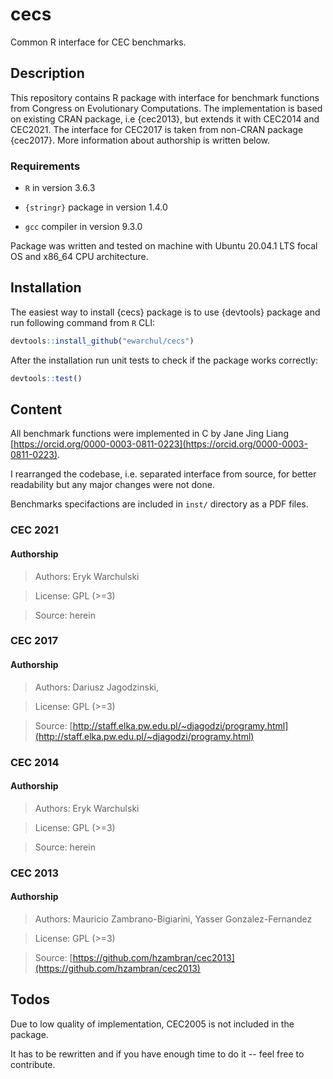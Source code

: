 # cecs

Common R interface for CEC benchmarks.

## Description

This repository contains R package with interface for benchmark functions from Congress on Evolutionary Computations. 
The implementation is based on existing CRAN package, i.e {cec2013}, but extends it with CEC2014 and CEC2021. The interface for CEC2017 is taken from non-CRAN package {cec2017}. More information about authorship is written below. 

### Requirements

* `R` in version 3.6.3

* `{stringr}` package in version 1.4.0

* `gcc` compiler in version 9.3.0

Package was written and tested on machine with Ubuntu 20.04.1 LTS focal OS and x86_64 CPU architecture.

## Installation

The easiest way to install {cecs} package is to use {devtools} package and run following command from `R` CLI:

```R
devtools::install_github("ewarchul/cecs")
```

After the installation run unit tests to check if the package works correctly:

```R
devtools::test()
```

## Content

All benchmark functions were implemented in C by Jane Jing Liang [https://orcid.org/0000-0003-0811-0223](https://orcid.org/0000-0003-0811-0223).

I rearranged the codebase, i.e. separated interface from source, for better readability but any major changes were not done.

Benchmarks specifactions are included in `inst/` directory as a PDF files.

### CEC 2021 

#### Authorship

> Authors: Eryk Warchulski

> License: GPL (>=3)

> Source: herein

### CEC 2017

#### Authorship 

> Authors: Dariusz Jagodzinski, 

> License: GPL (>=3)

> Source: [http://staff.elka.pw.edu.pl/~djagodzi/programy.html](http://staff.elka.pw.edu.pl/~djagodzi/programy.html)

### CEC 2014

#### Authorship

> Authors: Eryk Warchulski 

> License: GPL (>=3)

> Source: herein

### CEC 2013 

#### Authorship

> Authors: Mauricio Zambrano-Bigiarini, Yasser Gonzalez-Fernandez

> License: GPL (>=3)

> Source: [https://github.com/hzambran/cec2013](https://github.com/hzambran/cec2013)

## Todos

Due to low quality of implementation, CEC2005 is not included in the package.

It has to be rewritten and if you have enough time to do it -- feel free to contribute.






